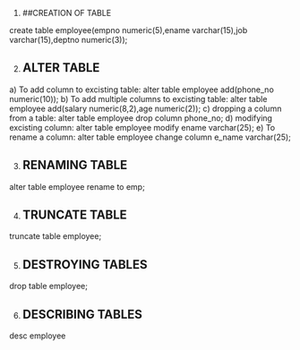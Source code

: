 1. ##CREATION OF TABLE

create table employee(empno numeric(5),ename varchar(15),job varchar(15),deptno numeric(3));

2. ## ALTER TABLE

a) To add column to excisting table:
        alter table employee add(phone_no numeric(10));
b) To add multiple columns to excisting table:
        alter table employee add(salary numeric(8,2),age numeric(2));
c) dropping a column from a table:
        alter table employee drop column phone_no;
d) modifying excisting column:
        alter table employee modify ename varchar(25);
e) To rename a column:
        alter table employee change column e_name varchar(25);
        
3. ## RENAMING TABLE

alter table employee rename to emp;

4. ## TRUNCATE TABLE

truncate table employee;

5. ## DESTROYING TABLES

drop table employee;

6. ## DESCRIBING TABLES

desc employee
